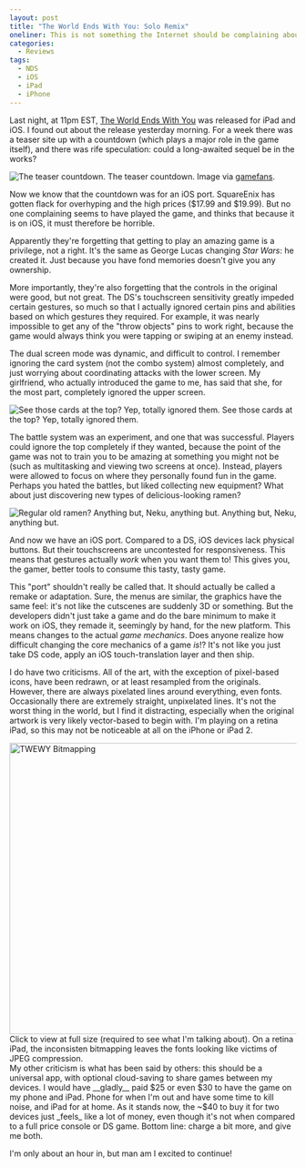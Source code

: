 ```yaml
---
layout: post
title: "The World Ends With You: Solo Remix"
oneliner: This is not something the Internet should be complaining about
categories:
  - Reviews
tags:
  - NDS
  - iOS
  - iPad
  - iPhone
---
```


Last night, at 11pm EST, [The World Ends With You][] was released for iPad and iOS. I found out about the release yesterday morning. For a week there was a teaser site up with a countdown (which plays a major role in the game itself), and there was rife speculation: could a long-awaited sequel be in the works?

<div data-role="figure">
	<img alt="The teaser countdown." src="https://gamefans.com/wp-content/uploads/2012/08/The-World-Ends-With-You-Countdown.jpg" />
	<span data-role="figcaption">The teaser countdown. Image via <a href="https://gamefans.com">gamefans</a>.</span>
</div>

Now we know that the countdown was for an iOS port. SquareEnix has gotten flack for overhyping and the high prices ($17.99 and $19.99). But no one complaining seems to have played the game, and thinks that because it is on iOS, it must therefore be horrible.

Apparently they're forgetting that getting to play an amazing game is a privilege, not a right. It's the same as George Lucas changing _Star Wars_: he created it. Just because you have fond memories doesn't give you any ownership.

More importantly, they're also forgetting that the controls in the original were good, but not great. The DS's touchscreen sensitivity greatly impeded certain gestures, so much so that I actually ignored certain pins and abilities based on which gestures they required. For example, it was nearly impossible to get any of the "throw objects" pins to work right, because the game would always think you were tapping or swiping at an enemy instead.

The dual screen mode was dynamic, and difficult to control. I remember ignoring the card system (not the combo system) almost completely, and just worrying about coordinating attacks with the lower screen. My girlfriend, who actually introduced the game to me, has said that she, for the most part, completely ignored the upper screen. 

<div data-role="figure">
	<img alt="See those cards at the top? Yep, totally ignored them." src="https://i.imgur.com/2vVRW.png" />
	<span data-role="figcaption">See those cards at the top? Yep, totally ignored them.</span>
</div>

The battle system was an experiment, and one that was successful. Players could ignore the top completely if they wanted, because the point of the game was not to train you to be amazing at something you might not be (such as multitasking and viewing two screens at once). Instead, players were allowed to focus on where they personally found fun in the game. Perhaps you hated the battles, but liked collecting new equipment? What about just discovering new types of delicious-looking ramen?

<div data-role="figure">
	<img alt="Regular old ramen? Anything but, Neku, anything but." src="https://i.imgur.com/eLJHz.png" />
	<span data-role="figcaption">Anything but, Neku, anything but.</span>
</div>

And now we have an iOS port. Compared to a DS, iOS devices lack physical buttons. But their touchscreens are uncontested for responsiveness. This means that gestures actually _work_ when you want them to! This gives you, the gamer, better tools to consume this tasty, tasty game.

This "port" shouldn't really be called that. It should actually be called a remake or adaptation. Sure, the menus are similar, the graphics have the same feel: it's not like the cutscenes are suddenly 3D or something. But the developers didn't just take a game and do the bare minimum to make it work on iOS, they remade it, seemingly by hand, for the new platform. This means changes to the actual _game mechanics_. Does anyone realize how difficult changing the core mechanics of a game _is_!? It's not like you just take DS code, apply an iOS touch-translation layer and then ship. 

I do have two criticisms. All of the art, with the exception of pixel-based icons, have been redrawn, or at least resampled from the originals. However, there are always pixelated lines around everything, even fonts. Occasionally there are extremely straight, unpixelated lines. It's not the worst thing in the world, but I find it distracting, especially when the original artwork is very likely vector-based to begin with. I'm playing on a retina iPad, so this may not be noticeable at all on the iPhone or iPad 2.

<div data-role="figure">
	<a href="https://i.imgur.com/QCE2m.jpg">
		<img width="512" src="https://i.imgur.com/QCE2ml.jpg" alt="TWEWY Bitmapping" />
	</a>
	<span data-role="figcaption">Click to view at full size (required to see what I'm talking about). On a retina iPad, the inconsisten bitmapping leaves the fonts looking like victims of JPEG compression.</span>
</div>
My other criticism is what has been said by others: this should be a universal app, with optional cloud-saving to share games between my devices. I would have __gladly__ paid $25 or even $30 to have the game on my phone and iPad. Phone for when I'm out and have some time to kill noise, and iPad for at home. As it stands now, the ~$40 to buy it for two devices just _feels_ like a lot of money, even though it's not when compared to a full price console or DS game. Bottom line: charge a bit more, and give me both. 

I'm only about an hour in, but man am I excited to continue!

[The World Ends With You]: https://www.square-enix.co.jp/subarashiki-solo-remix/en/new.html
[Kotaku]: https://kotaku.com/5937977/the-world-ends-with-yous-ios-version-arrives-tomorrow-costs-20-for-ipad
[No button controls]: https://www.ign.com/articles/2012/08/24/the-world-ends-with-you-coming-to-ios#comment-627738204

